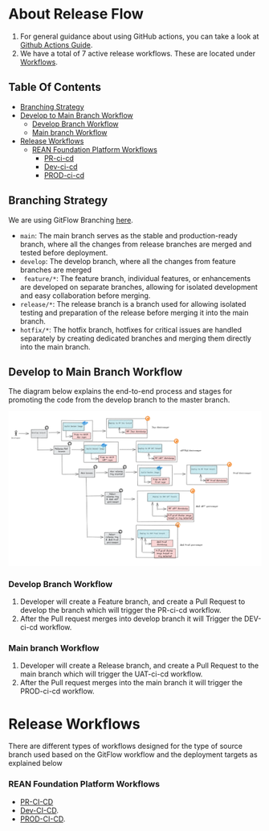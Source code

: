 # About Release Flow

1. For general guidance about using GitHub actions, you can take a look at [Github Actions Guide](https://docs.github.com/en/actions/guides). 
2. We have a total of 7 active release workflows. These are located under [Workflows](https://github.com/REAN-Foundation/reancare-service/tree/develop/.github/workflows).

## Table Of Contents
- [Branching Strategy](#Branching-Strategy)
- [Develop to Main Branch Workflow](#Develop-to-Main-branch-Workflow)
  - [Develop Branch Workflow](#Develop-Branch-Workflow)
  - [Main branch Workflow](#Main-branch-Workflow)
- [Release Workflows](#Release-Workflows)
  - [REAN Foundation Platform Workflows](#REAN-Foundation-Platform-Workflows)
     - [PR-ci-cd](#PR-CI-CD)
     - [Dev-ci-cd](#Dev-ci-cd)
     - [PROD-ci-cd](#PROD-ci-cd)

## Branching Strategy

We are using GitFlow Branching [here](https://www.atlassian.com/git/tutorials/comparing-workflows/gitflow-workflow).

* ```main```: The main branch serves as the stable and production-ready branch, where all the changes from release branches are merged and tested before deployment.
* ```develop```: The develop branch, where all the changes from feature branches are merged 
* ``` feature/*```: The feature branch, individual features, or enhancements are developed on separate branches, allowing for isolated development and easy collaboration before merging.
* ```release/*```: The release branch is a branch used for allowing isolated testing and preparation of the release before merging it into the main branch.
* ```hotfix/*```: The hotfix branch, hotfixes for critical issues are handled separately by creating dedicated branches and merging them directly into the main branch.

## Develop to Main Branch Workflow

The diagram below explains the end-to-end process and stages for promoting the code from the develop branch to the master branch.

![workflow_diagram](https://github.com/REAN-Foundation/reancare-service/blob/develop/assets/images/workflow_diagram.png?raw=true)

### Develop Branch Workflow

1. Developer will create a Feature branch, and create a Pull Request to develop the branch which will trigger the PR-ci-cd workflow.
2. After the Pull request merges into develop branch it will Trigger the DEV-ci-cd workflow.

### Main branch Workflow

1. Developer will create a Release branch, and create a Pull Request to the main branch which will trigger the UAT-ci-cd workflow.
2. After the Pull request merges into the main branch it will trigger the PROD-ci-cd workflow.
 
# Release Workflows 
 
There are different types of workflows designed for the type of source branch used based on the GitFlow workflow and the deployment targets as explained below

### REAN Foundation Platform Workflows

* [PR-CI-CD](https://github.com/REAN-Foundation/sneha-raahi/blob/develop/docs/release_docs/REAN_Platform_Deployment_Workflows.md#pr-ci-cd)
* [Dev-CI-CD](https://github.com/REAN-Foundation/sneha-raahi/blob/develop/docs/release_docs/REAN_Platform_Deployment_Workflows.md#dev-ci-cd).
* [PROD-CI-CD](https://github.com/REAN-Foundation/sneha-raahi/blob/develop/docs/release_docs/REAN_Platform_Deployment_Workflows.md#prod-ci-cd).

